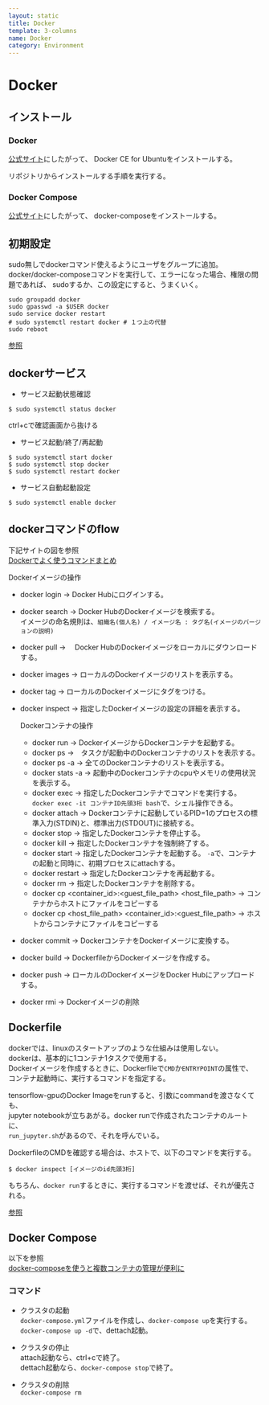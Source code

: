 ```yaml
---
layout: static
title: Docker
template: 3-columns
name: Docker
category: Environment
---
```


# Docker

## インストール

### Docker

[公式サイト](https://docs.docker.com/install/linux/docker-ce/ubuntu/)にしたがって、
Docker CE for Ubuntuをインストールする。

リポジトリからインストールする手順を実行する。

### Docker Compose

[公式サイト](https://docs.docker.com/compose/install/#install-compose)にしたがって、
docker-composeをインストールする。

## 初期設定

sudo無しでdockerコマンド使えるようにユーザをグループに追加。  
docker/docker-composeコマンドを実行して、エラーになった場合、権限の問題であれば、
sudoするか、この設定にすると、うまくいく。

```
sudo groupadd docker
sudo gpasswd -a $USER docker
sudo service docker restart
# sudo systemctl restart docker # １つ上の代替
sudo reboot
```
[参照](https://qiita.com/t2kmt/items/b3be56d4df5f80c555af#2-dockerインストール)

## dockerサービス

- サービス起動状態確認
```
$ sudo systemctl status docker
```
ctrl+cで確認画面から抜ける

- サービス起動/終了/再起動
```
$ sudo systemctl start docker
$ sudo systemctl stop docker
$ sudo systemctl restart docker
```

- サービス自動起動設定
```
$ sudo systemctl enable docker
```

## dockerコマンドのflow

下記サイトの図を参照  
[Dockerでよく使うコマンドまとめ](https://morizyun.github.io/docker/about-docker-command.html)

Dockerイメージの操作
- docker login  -> Docker Hubにログインする。
- docker search  -> Docker HubのDockerイメージを検索する。  
イメージの命名規則は、`組織名(個人名) / イメージ名 : タグ名(イメージのバージョンの説明)`
- docker pull  ->　 Docker HubのDockerイメージをローカルにダウンロードする。
- docker images  -> ローカルのDockerイメージのリストを表示する。
- docker tag  -> ローカルのDockerイメージにタグをつける。
- docker inspect  -> 指定したDockerイメージの設定の詳細を表示する。

  Dockerコンテナの操作
  - docker run -> DockerイメージからDockerコンテナを起動する。
  - docker ps  ->　タスクが起動中のDockerコンテナのリストを表示する。
  - docker ps -a  -> 全てのDockerコンテナのリストを表示する。
  - docker stats -a  -> 起動中のDockerコンテナのcpuやメモリの使用状況を表示する。
  - docker exec  -> 指定したDockerコンテナでコマンドを実行する。
  `docker exec -it コンテナID先頭3桁 bash`で、シェル操作できる。
  - docker attach  -> Dockerコンテナに起動しているPID=1のプロセスの標準入力(STDIN)と、標準出力(STDOUT)に接続する。
  - docker stop  -> 指定したDockerコンテナを停止する。
  - docker kill  -> 指定したDockerコンテナを強制終了する。
  - docker start  -> 指定したDockerコンテナを起動する。
  `-a`で、コンテナの起動と同時に、初期プロセスにattachする。
  - docker restart  -> 指定したDockerコンテナを再起動する。
  - docker rm  -> 指定したDockerコンテナを削除する。
  - docker cp \<container_id\>:\<guest_file_path\> \<host_file_path\> -> コンテナからホストにファイルをコピーする
  - docker cp \<host_file_path\> \<container_id\>:\<guest_file_path\> -> ホストからコンテナにファイルをコピーする

- docker commit -> DockerコンテナをDockerイメージに変換する。
- docker build -> DockerfileからDockerイメージを作成する。
- docker push -> ローカルのDockerイメージをDocker Hubにアップロードする。
- docker rmi  -> Dockerイメージの削除


## Dockerfile

dockerでは、linuxのスタートアップのような仕組みは使用しない。  
dockerは、基本的に1コンテナ1タスクで使用する。  
Dockerイメージを作成するときに、Dockerfileで`CMD`か`ENTRYPOINT`の属性で、  
コンテナ起動時に、実行するコマンドを指定する。

tensorflow-gpuのDocker Imageをrunすると、引数にcommandを渡さなくても、  
jupyter notebookが立ちあがる。docker runで作成されたコンテナのルートに、  
`run_jupyter.sh`があるので、それを呼んでいる。

DockerfileのCMDを確認する場合は、ホストで、以下のコマンドを実行する。
```
$ docker inspect [イメージのid先頭3桁]
```

もちろん、`docker run`するときに、実行するコマンドを渡せば、それが優先される。

[参照](https://qiita.com/hihihiroro/items/d7ceaadc9340a4dbeb8f)

## Docker Compose

以下を参照  
[docker-composeを使うと複数コンテナの管理が便利に](https://qiita.com/y_hokkey/items/d51e69c6ff4015e85fce)

### コマンド

- クラスタの起動  
`docker-compose.yml`ファイルを作成し、`docker-compose up`を実行する。  
`docker-compose up -d`で、dettach起動。

- クラスタの停止   
attach起動なら、ctrl+cで終了。  
dettach起動なら、`docker-compose stop`で終了。

- クラスタの削除   
`docker-compose rm`
